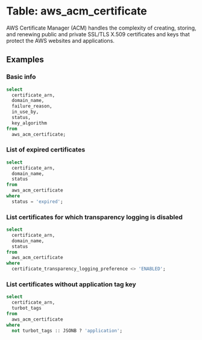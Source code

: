 # Table: aws_acm_certificate

AWS Certificate Manager (ACM) handles the complexity of creating, storing, and renewing public and private SSL/TLS X.509 certificates and keys that protect the AWS websites and applications.

## Examples

### Basic info

```sql
select
  certificate_arn,
  domain_name,
  failure_reason,
  in_use_by,
  status,
  key_algorithm
from
  aws_acm_certificate;
```


### List of expired certificates

```sql
select
  certificate_arn,
  domain_name,
  status
from
  aws_acm_certificate
where
  status = 'expired';
```


### List certificates for which transparency logging is disabled

```sql
select
  certificate_arn,
  domain_name,
  status
from
  aws_acm_certificate
where
  certificate_transparency_logging_preference <> 'ENABLED';
```


### List certificates without application tag key

```sql
select
  certificate_arn,
  turbot_tags
from
  aws_acm_certificate
where
  not turbot_tags :: JSONB ? 'application';
```
